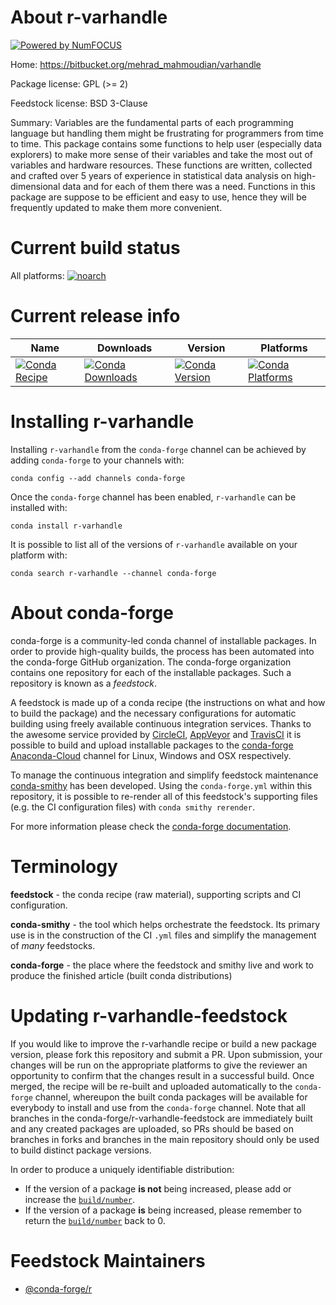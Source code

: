 About r-varhandle
=================

[![Powered by NumFOCUS](https://img.shields.io/badge/powered%20by-NumFOCUS-orange.svg?style=flat&colorA=E1523D&colorB=007D8A)](http://numfocus.org)

Home: https://bitbucket.org/mehrad_mahmoudian/varhandle

Package license: GPL (>= 2)

Feedstock license: BSD 3-Clause

Summary: Variables are the fundamental parts of each programming language but handling them might be frustrating for programmers from time to time. This package contains some functions to help user (especially data explorers) to make more sense of their variables and take the most out of variables and hardware resources. These functions are written, collected and crafted over 5 years of experience in statistical data analysis on high-dimensional data and for each of them there was a need. Functions in this package are suppose to be efficient and easy to use, hence they will be frequently updated to make them more convenient.



Current build status
====================

All platforms:
[![noarch](https://img.shields.io/circleci/project/github/conda-forge/r-varhandle-feedstock/master.svg?label=noarch)](https://circleci.com/gh/conda-forge/r-varhandle-feedstock)

Current release info
====================

| Name | Downloads | Version | Platforms |
| --- | --- | --- | --- |
| [![Conda Recipe](https://img.shields.io/badge/recipe-r--varhandle-green.svg)](https://anaconda.org/conda-forge/r-varhandle) | [![Conda Downloads](https://img.shields.io/conda/dn/conda-forge/r-varhandle.svg)](https://anaconda.org/conda-forge/r-varhandle) | [![Conda Version](https://img.shields.io/conda/vn/conda-forge/r-varhandle.svg)](https://anaconda.org/conda-forge/r-varhandle) | [![Conda Platforms](https://img.shields.io/conda/pn/conda-forge/r-varhandle.svg)](https://anaconda.org/conda-forge/r-varhandle) |

Installing r-varhandle
======================

Installing `r-varhandle` from the `conda-forge` channel can be achieved by adding `conda-forge` to your channels with:

```
conda config --add channels conda-forge
```

Once the `conda-forge` channel has been enabled, `r-varhandle` can be installed with:

```
conda install r-varhandle
```

It is possible to list all of the versions of `r-varhandle` available on your platform with:

```
conda search r-varhandle --channel conda-forge
```


About conda-forge
=================

conda-forge is a community-led conda channel of installable packages.
In order to provide high-quality builds, the process has been automated into the
conda-forge GitHub organization. The conda-forge organization contains one repository
for each of the installable packages. Such a repository is known as a *feedstock*.

A feedstock is made up of a conda recipe (the instructions on what and how to build
the package) and the necessary configurations for automatic building using freely
available continuous integration services. Thanks to the awesome service provided by
[CircleCI](https://circleci.com/), [AppVeyor](https://www.appveyor.com/)
and [TravisCI](https://travis-ci.org/) it is possible to build and upload installable
packages to the [conda-forge](https://anaconda.org/conda-forge)
[Anaconda-Cloud](https://anaconda.org/) channel for Linux, Windows and OSX respectively.

To manage the continuous integration and simplify feedstock maintenance
[conda-smithy](https://github.com/conda-forge/conda-smithy) has been developed.
Using the ``conda-forge.yml`` within this repository, it is possible to re-render all of
this feedstock's supporting files (e.g. the CI configuration files) with ``conda smithy rerender``.

For more information please check the [conda-forge documentation](https://conda-forge.org/docs/).

Terminology
===========

**feedstock** - the conda recipe (raw material), supporting scripts and CI configuration.

**conda-smithy** - the tool which helps orchestrate the feedstock.
                   Its primary use is in the construction of the CI ``.yml`` files
                   and simplify the management of *many* feedstocks.

**conda-forge** - the place where the feedstock and smithy live and work to
                  produce the finished article (built conda distributions)


Updating r-varhandle-feedstock
==============================

If you would like to improve the r-varhandle recipe or build a new
package version, please fork this repository and submit a PR. Upon submission,
your changes will be run on the appropriate platforms to give the reviewer an
opportunity to confirm that the changes result in a successful build. Once
merged, the recipe will be re-built and uploaded automatically to the
`conda-forge` channel, whereupon the built conda packages will be available for
everybody to install and use from the `conda-forge` channel.
Note that all branches in the conda-forge/r-varhandle-feedstock are
immediately built and any created packages are uploaded, so PRs should be based
on branches in forks and branches in the main repository should only be used to
build distinct package versions.

In order to produce a uniquely identifiable distribution:
 * If the version of a package **is not** being increased, please add or increase
   the [``build/number``](https://conda.io/docs/user-guide/tasks/build-packages/define-metadata.html#build-number-and-string).
 * If the version of a package **is** being increased, please remember to return
   the [``build/number``](https://conda.io/docs/user-guide/tasks/build-packages/define-metadata.html#build-number-and-string)
   back to 0.

Feedstock Maintainers
=====================

* [@conda-forge/r](https://github.com/conda-forge/r/)

